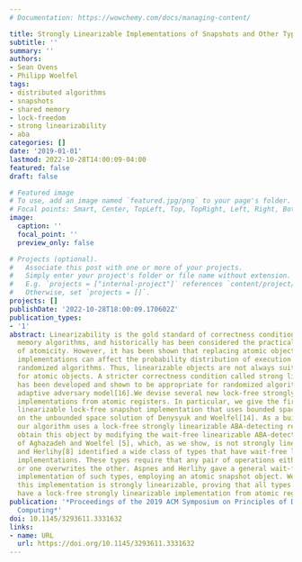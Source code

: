 ```yaml
---
# Documentation: https://wowchemy.com/docs/managing-content/

title: Strongly Linearizable Implementations of Snapshots and Other Types
subtitle: ''
summary: ''
authors:
- Sean Ovens
- Philipp Woelfel
tags:
- distributed algorithms
- snapshots
- shared memory
- lock-freedom
- strong linearizability
- aba
categories: []
date: '2019-01-01'
lastmod: 2022-10-28T14:00:09-04:00
featured: false
draft: false

# Featured image
# To use, add an image named `featured.jpg/png` to your page's folder.
# Focal points: Smart, Center, TopLeft, Top, TopRight, Left, Right, BottomLeft, Bottom, BottomRight.
image:
  caption: ''
  focal_point: ''
  preview_only: false

# Projects (optional).
#   Associate this post with one or more of your projects.
#   Simply enter your project's folder or file name without extension.
#   E.g. `projects = ["internal-project"]` references `content/project/deep-learning/index.md`.
#   Otherwise, set `projects = []`.
projects: []
publishDate: '2022-10-28T18:00:09.170602Z'
publication_types:
- '1'
abstract: Linearizability is the gold standard of correctness conditions for shared
  memory algorithms, and historically has been considered the practical equivalent
  of atomicity. However, it has been shown that replacing atomic objects with linearizable
  implementations can affect the probability distribution of execution outcomes in
  randomized algorithms. Thus, linearizable objects are not always suitable replacements
  for atomic objects. A stricter correctness condition called strong linearizability
  has been developed and shown to be appropriate for randomized algorithms in a strong
  adaptive adversary model[16].We devise several new lock-free strongly linearizable
  implementations from atomic registers. In particular, we give the first strongly
  linearizable lock-free snapshot implementation that uses bounded space. This improves
  on the unbounded space solution of Denysyuk and Woelfel[14]. As a building block,
  our algorithm uses a lock-free strongly linearizable ABA-detecting register. We
  obtain this object by modifying the wait-free linearizable ABA-detecting register
  of Aghazadeh and Woelfel [5], which, as we show, is not strongly linearizable.Aspnes
  and Herlihy[8] identified a wide class of types that have wait-free linearizable
  implementations. These types require that any pair of operations either commute,
  or one overwrites the other. Aspnes and Herlihy gave a general wait-free linearizable
  implementation of such types, employing an atomic snapshot object. We show that
  this implementation is strongly linearizable, proving that all types in this class
  have a lock-free strongly linearizable implementation from atomic registers.
publication: '*Proceedings of the 2019 ACM Symposium on Principles of Distributed
  Computing*'
doi: 10.1145/3293611.3331632
links:
- name: URL
  url: https://doi.org/10.1145/3293611.3331632
---
```

